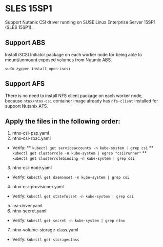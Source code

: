 # SLES 15SP1

Support Nutanix CSI driver running on SUSE Linux Enterprise Server 15SP1 (SLES 15SP1). 

## Support ABS

Install iSCSI Initiator package on each worker node for being able to mount/unmount exposed volumes from Nutanix ABS. 

```
sudo zypper install open-iscsi
```

## Support AFS

There is no need to install NFS client package on each worker node, because `ntnx/ntnx-csi` container image already has `nfs-client` installed for support Nutanix AFS.

## Apply the files in the following order: 
1. ntnx-csi-psp.yaml
2. ntnx-csi-rbac.yaml
* Verify: 
** `kubectl get serviceaccounts -n kube-system | grep csi`
** `kubectl get clusterrole -n kube-system | egrep "csi|runner"`
** `kubectl get clusterrolebinding -n kube-system | grep csi`
3. ntnx-csi-node.yaml 
* Verify: `kubectl get daemonset -n kube-system | grep csi`
4. ntnx-csi-provisioner.yaml
* Verify: `kubectl get statefulset -n kube-system | grep csi`
5. csi-driver.yaml
6. ntnx-secret.yaml
* Verify: `kubectl get secret -n kube-system | grep ntnx`
7. ntnx-volume-storage-class.yaml
* Verify: `kubectl get storageclass`

